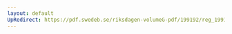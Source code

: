 ```yaml
---
layout: default
UpRedirect: https://pdf.swedeb.se/riksdagen-volumeG-pdf/199192/reg_199192/reg_199192_0390.pdf
---
```

